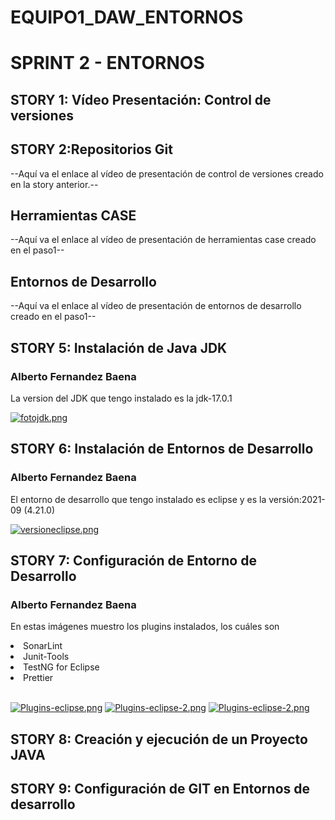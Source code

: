 # EQUIPO1_DAW_ENTORNOS 
<h1>SPRINT 2 - ENTORNOS</h1>
<h2>STORY 1: Vídeo Presentación: Control de versiones</h2>
<p></p>
<h2>STORY 2:Repositorios Git</h2>
<p>--Aquí va el enlace al vídeo de presentación de control de versiones creado en la story anterior.--</p>

<h2>Herramientas CASE</h2>
<p>--Aquí va el enlace al vídeo de presentación de herramientas case creado en el paso1--</p>

<h2> Entornos de Desarrollo</h2>
<p>--Aquí va el enlace al vídeo de presentación de entornos de desarrollo creado en el paso1--</p>

<h2>STORY 5: Instalación de Java JDK</h2>

<h3>Alberto Fernandez Baena</h3>
<p>La version del JDK que tengo instalado es la jdk-17.0.1</p>

[![fotojdk.png](https://i.postimg.cc/t48DTNhL/fotojdk.png)](https://postimg.cc/fVjYqXqK)


<h2>STORY 6: Instalación de Entornos de Desarrollo</h2>

<h3>Alberto Fernandez Baena</h3>
<p>El entorno de desarrollo que tengo instalado es eclipse y es la versión:2021-09 (4.21.0)</p>

[![versioneclipse.png](https://i.postimg.cc/Wp65pZY4/versioneclipse.png)](https://postimg.cc/14XGJ8Qx)



<h2>STORY 7: Configuración de Entorno de Desarrollo</h2>

<h3>Alberto Fernandez Baena</h3>
<p>En estas imágenes muestro los plugins instalados, los cuáles son</p>
  <li>SonarLint</li>
  <li>Junit-Tools</li>
  <li>TestNG for Eclipse</li>
  <li>Prettier</li>
  </br>
  
[![Plugins-eclipse.png](https://i.postimg.cc/vHJ6xqNL/Plugins-eclipse.png)](https://postimg.cc/rK9pvJcK)
[![Plugins-eclipse-2.png](https://i.postimg.cc/bYKQ1wGt/Plugins-eclipse-2.png)](https://postimg.cc/3WF4T7F8)
[![Plugins-eclipse-2.png](https://i.postimg.cc/bYKQ1wGt/Plugins-eclipse-2.png)](https://postimg.cc/3WF4T7F8)


<h2>STORY 8: Creación y ejecución de un Proyecto JAVA</h2>
<p></p>
<h2>STORY 9: Configuración de GIT en Entornos de desarrollo</h2>
<p></p>

